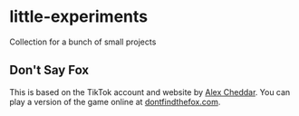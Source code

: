 # little-experiments
Collection for a bunch of small projects


## Don't Say Fox
This is based on the TikTok account and website by [Alex Cheddar](https://www.youtube.com/@AlexCheddarUK). You can play a version of the game online at [dontfindthefox.com](https://donotfindthefox.com/).